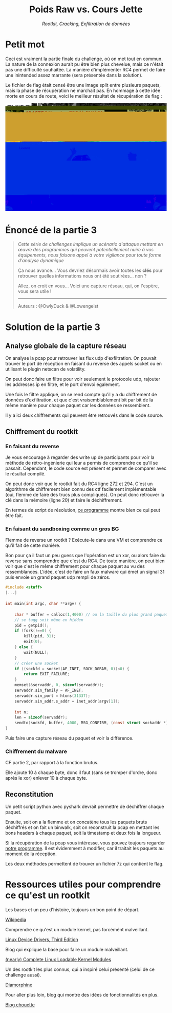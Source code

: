 <div align="center">
    <h1 style=>Poids Raw vs. Cours Jette</h1>
    <i>Rootkit, Cracking, Exfiltration de données</i> 
</div>

# Petit mot

Ceci est vraiment la partie finale du challenge, où on met tout en commun. La nature de la connexion aurait pu être bien plus chevelue, mais ce n'était pas une difficulté souhaitée. La manière d'implémenter RC4 permet de faire une inintended assez marrante (sera présentée dans la solution).

Le fichier de flag était censé être une image split entre plusieurs paquets, mais la phase de récupération ne marchait pas. En hommage à cette idée morte en cours de route, voici le meilleur résultat de récupération de flag :

![image presque bien](./almost_a_flag.jpg)

# Énoncé de la partie 3

><div style="margin-bottom: 1em;"><i>Cette série de challenges implique un scénario d'attaque mettant en œuvre des programmes qui peuvent potentiellement nuire à vos équipements, nous faisons appel à votre vigilance pour toute forme d'analyse dynamique</i></div>
>
>Ça nous avance... Vous devriez désormais avoir toutes les **clés** pour retrouver quelles informations nous ont été soutirées... non ?
>
>Allez, on croit en vous... Voici une capture réseau, qui, on l'espère, vous sera utile !
>
>*** 
>
><style>#multi-author:before { content: "Auteurs : ";}</style>
><div class="author" id="multi-author"> @OwlyDuck & @Lowengeist</div>
>

# Solution de la partie 3

## Analyse globale de la capture réseau

On analyse la pcap pour retrouver les flux udp d'exfiltration. On pouvait trouver le port de réception en faisant du reverse des appels socket ou en utilisant le plugin netscan de volatility.

On peut donc faire un filtre pour voir seulement le protocole udp, rajouter les addresses ip en filtre, et le port d'envoi également.

Une fois le filtre appliqué, on se rend compte qu'il y a du chiffrement de données d'exfiltration, et que c'est vraisemblablement bit par bit de la même manière pour chaque paquet car les données se ressemblent.

Il y a ici deux chiffrements qui peuvent être retrouvés dans le code source.

## Chiffrement du rootkit

### En faisant du reverse

Je vous encourage à regarder des write up de participants pour voir la méthode de rétro-ingénierie qui leur a permis de comprendre ce qu'il se passait. Cependant, le code source est présent et permet de comparer avec le résultat compilé.

On peut donc voir que le rootkit fait du RC4 ligne 272 et 294. C'est un algorithme de chiffrement bien connu des ctf facilement implémentable (oui, flemme de faire des trucs plus compliqués). On peut donc retrouver la clé dans la mémoire (ligne 20) et faire le déchiffrement.

En termes de script de résolution, [ce programme](../../RetroEngenierie/PoidsRawVSCoursJette2/sniffing/udp_client.c) montre bien ce qui peut être fait.

### En faisant du sandboxing comme un gros BG

Flemme de reverse un rootkit ? Exécute-le dans une VM et comprendre ce qu'il fait de cette manière.

Bon pour ça il faut un peu guess que l'opération est un xor, ou alors faire du reverse sans comprendre que c'est du RC4. De toute manière, on peut bien voir que c'est le même chiffrement pour chaque paquet au vu des ressemblances. L'idée, c'est de faire un faux malware qui émet un signal 31 puis envoie un grand paquet udp rempli de zéros.

```c
#include <stuff>
[...]

int main(int argc, char **argv) {

    char * buffer = calloc(1,4000) // ou la taille du plus grand paquet udp de la pcap
    // se tagg soit même en hidden
    pid = getpid();
    if (fork()==0) {
        kill(pid, 31);
        exit(0);
    } else {
        wait(NULL);
    }
    // créer une socket
    if ((sockfd = socket(AF_INET, SOCK_DGRAM, 0))<0) {
        return EXIT_FAILURE;
    }
    memset(&servaddr, 0, sizeof(servaddr));
    servaddr.sin_family = AF_INET;
    servaddr.sin_port = htons(31337);
    servaddr.sin_addr.s_addr = inet_addr(argv[1]);

    int n;
    len = sizeof(servaddr);
    sendto(sockfd, buffer, 4000, MSG_CONFIRM, (const struct sockaddr *)&servaddr, sizeof(servaddr));
}
```

Puis faire une capture réseau du paquet et voir la différence.

### Chiffrement du malware

CF partie 2, par rapport à la fonction brutus.

Elle ajoute 10 à chaque byte, donc il faut (sans se tromper d'ordre, donc après le xor) enlever 10 à chaque byte.

## Reconstitution

Un petit script python avec pyshark devrait permettre de déchiffrer chaque paquet.

Ensuite, soit on a la flemme et on concatène tous les paquets bruts déchiffrés et on fait un binwalk, soit on reconstruit la pcap en mettant les bons headers à chaque paquet, soit la timestamp et deux fois la longueur.

Si la récupération de la pcap vous intéresse, vous pouvez toujours regarder [notre programme](../../RetroEngenierie/PoidsRawVSCoursJette2/sniffing/udp_client.c). 
Il est évidemment à modifier, car il traitait les paquets au moment de la réception. 

Les deux méthodes permettent de trouver un fichier 7z qui contient le flag.

# Ressources utiles pour comprendre ce qu'est un rootkit

Les bases et un peu d'histoire, toujours un bon point de départ.

[Wikipedia](https://en.wikipedia.org/wiki/Rootkit)

Comprendre ce qu'est un module kernel, pas forcémént malveillant.

[Linux Device Drivers, Third Edition](https://lwn.net/Kernel/LDD3/)

Blog qui explique la base pour faire un module malveillant.

[(nearly) Complete Linux Loadable Kernel Modules](https://web.archive.org/web/20140701183221/https://www.thc.org/papers/LKM_HACKING.html)

Un des rootkit les plus connus, qui a inspiré celui présenté (celui de ce challenge aussi).

[Diamorphine](https://github.com/m0nad/Diamorphine)

Pour aller plus loin, blog qui montre des idées de fonctionnalités en plus.

[Blog chouette](https://xcellerator.github.io/posts/linux_rootkits_01/)

